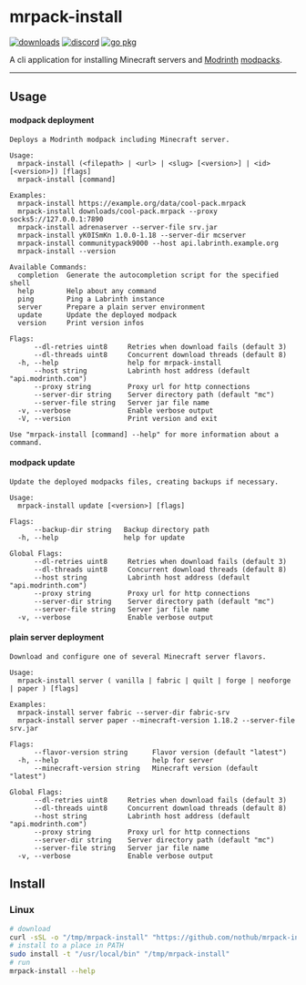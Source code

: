 # mrpack-install
[![downloads](https://img.shields.io/github/downloads/nothub/mrpack-install/total.svg?style=flat-square&labelColor=5c5c5c&color=007D9C)](https://hub.lol/mrpack-install/releases/latest)
[![discord](https://img.shields.io/discord/1149744662131777546?style=flat-square&labelColor=5c5c5c&color=007D9C)](https://discord.gg/QNbTeGHBRm)
[![go pkg](https://pkg.go.dev/badge/hub.lol/mrpack-install.svg)](https://pkg.go.dev/hub.lol/mrpack-install)

A cli application for installing Minecraft servers and [Modrinth](https://modrinth.com/) [modpacks](https://docs.modrinth.com/docs/modpacks/format_definition/).

---
## Usage
#### modpack deployment
```
Deploys a Modrinth modpack including Minecraft server.

Usage:
  mrpack-install (<filepath> | <url> | <slug> [<version>] | <id> [<version>]) [flags]
  mrpack-install [command]

Examples:
  mrpack-install https://example.org/data/cool-pack.mrpack
  mrpack-install downloads/cool-pack.mrpack --proxy socks5://127.0.0.1:7890
  mrpack-install adrenaserver --server-file srv.jar
  mrpack-install yK0ISmKn 1.0.0-1.18 --server-dir mcserver
  mrpack-install communitypack9000 --host api.labrinth.example.org
  mrpack-install --version

Available Commands:
  completion  Generate the autocompletion script for the specified shell
  help        Help about any command
  ping        Ping a Labrinth instance
  server      Prepare a plain server environment
  update      Update the deployed modpack
  version     Print version infos

Flags:
      --dl-retries uint8     Retries when download fails (default 3)
      --dl-threads uint8     Concurrent download threads (default 8)
  -h, --help                 help for mrpack-install
      --host string          Labrinth host address (default "api.modrinth.com")
      --proxy string         Proxy url for http connections
      --server-dir string    Server directory path (default "mc")
      --server-file string   Server jar file name
  -v, --verbose              Enable verbose output
  -V, --version              Print version and exit

Use "mrpack-install [command] --help" for more information about a command.
```
#### modpack update
```
Update the deployed modpacks files, creating backups if necessary.

Usage:
  mrpack-install update [<version>] [flags]

Flags:
      --backup-dir string   Backup directory path
  -h, --help                help for update

Global Flags:
      --dl-retries uint8     Retries when download fails (default 3)
      --dl-threads uint8     Concurrent download threads (default 8)
      --host string          Labrinth host address (default "api.modrinth.com")
      --proxy string         Proxy url for http connections
      --server-dir string    Server directory path (default "mc")
      --server-file string   Server jar file name
  -v, --verbose              Enable verbose output
```
#### plain server deployment
```
Download and configure one of several Minecraft server flavors.

Usage:
  mrpack-install server ( vanilla | fabric | quilt | forge | neoforge | paper ) [flags]

Examples:
  mrpack-install server fabric --server-dir fabric-srv
  mrpack-install server paper --minecraft-version 1.18.2 --server-file srv.jar

Flags:
      --flavor-version string      Flavor version (default "latest")
  -h, --help                       help for server
      --minecraft-version string   Minecraft version (default "latest")

Global Flags:
      --dl-retries uint8     Retries when download fails (default 3)
      --dl-threads uint8     Concurrent download threads (default 8)
      --host string          Labrinth host address (default "api.modrinth.com")
      --proxy string         Proxy url for http connections
      --server-dir string    Server directory path (default "mc")
      --server-file string   Server jar file name
  -v, --verbose              Enable verbose output
```
## Install
### Linux
```sh
# download
curl -sSL -o "/tmp/mrpack-install" "https://github.com/nothub/mrpack-install/releases/download/v0.16.9/mrpack-install-linux"
# install to a place in PATH
sudo install -t "/usr/local/bin" "/tmp/mrpack-install"
# run
mrpack-install --help
```
